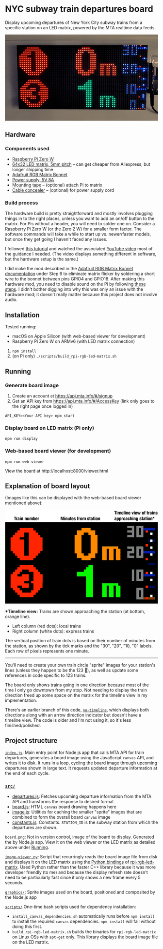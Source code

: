 # NYC subway train departures board

Display upcoming departures of New York City subway trains from a specific station on an LED matrix, powered by the MTA realtime data feeds.

![LED matrix board mounted on a freezer door, displaying upcoming times to arrival in seconds](graphics/board_example_matrix.gif)

## Hardware

### Components used

- [Raspberry Pi Zero W](https://www.raspberrypi.com/products/raspberry-pi-zero-w/)
- [64x32 LED matrix, 5mm pitch](https://smile.amazon.com/gp/product/B07SDMWX9R/) – can get cheaper from Aliexpress, but longer shipping time
- [Adafruit RGB Matrix Bonnet](https://www.adafruit.com/product/3211)
- [Power supply, 5V 8A](https://smile.amazon.com/dp/B078RZBL8X/)
- [Mounting tape](https://smile.amazon.com/gp/product/B00347A8GC/) – (optional) attach Pi to matrix
- [Cable concealer](https://smile.amazon.com/gp/product/B07D8WVJWF/) – (optional) for power supply cord

### Build process

The hardware build is pretty straightforward and mostly involves plugging things in to the right places, unless you want to add an on/off button to the matrix. For Pis without a header, you will need to solder one on. Consider a Raspberry Pi Zero W (or the Zero 2 W) for a smaller form factor. The software commands will take a while to start up vs. newer/faster models, but once they get going I haven't faced any issues.

I followed [this tutorial](https://howchoo.com/pi/raspberry-pi-led-matrix-panel) and watched the associated [YouTube video](https://www.youtube.com/watch?v=EPZawKPC73k) most of the guidance I needed. (The video displays something different in software, but the hardware setup is the same.)

I did make the mod described in the [Adafruit RGB Matrix Bonnet documentation](http://https://cdn-learn.adafruit.com/downloads/pdf/adafruit-rgb-matrix-bonnet-for-raspberry-pi.pdf) under Step 6 to eliminate matrix flicker by soldering a short wire to the bonnet between pins GPIO4 and GPIO18. After making this hardware mod, you need to disable sound on the Pi by following [these steps](https://github.com/hzeller/rpi-rgb-led-matrix#bad-interaction-with-sound). I didn't bother digging into why this was only an issue with the hardware mod; it doesn't really matter because this project does not involve audio.

## Installation

Tested running:

- macOS on Apple Silicon (with web-based viewer for development)
- Raspberry Pi Zero W on ARMv6 (with LED matrix connection)

1. `npm install`
2. (on Pi only) `./scripts/build_rpi-rgb-led-matrix.sh`

## Running

### Generate board image

1. Create an account at https://api.mta.info/#/signup
2. Get an API key from https://api.mta.info/#/AccessKey (link only goes to the right page once logged in)

```shell
API_KEY=<Your API key> npm start
```
### Display board on LED matrix (Pi only)

```shell
npm run display
```

### Web-based board viewer (for development)

```shell
npm run web-viewer
```

View the board at http://localhost:8000/viewer.html

## Explanation of board layout

(Images like this can be displayed with the web-based board viewer mentioned above):

![Explanation of LED matrix board](graphics/board_example_web_explanation.png)
![LED matrix board pixellated web viewer](graphics/board_example_web.gif)

**\*Timeline view:** Trains are shown approaching the station (at bottom, orange line).

- Left column (red dots): local trains
- Right column (white dots): express trains

The vertical position of train dots is based on their number of minutes from the station, as shown by the tick marks and the "30", "20", "10, "0" labels. Each row of pixels represents one minute.

---

You'll need to create your own train circle "sprite" images for your station's lines (unless they happen to be the 123 🙂), as well as update some references in code specific to 123 trains.
 
The board only shows trains going in one direction because most of the time I only go downtown from my stop. Not needing to display the train direction freed up some space on the matrix for the timeline view in my implementation.

There's an earlier branch of this code, [`no-timeline`](https://github.com/liddiard/nyc-subway-board/tree/no-timeline), which displays both directions along with an arrow direction indicator but doesn't have a timeline view. The code is older and I'm not using it, so it's less finished/polished.

## Project structure

[`index.js`](index.js): Main entry point for Node.js app that calls MTA API for train departures, generates a board image using the JavaScript `canvas` API, and writes it to disk. It runs in a loop, cycling the board image through upcoming departures shown in large text. It requests updated departure information at the end of each cycle.

### [`src/`](src/)

- [departures.js](src/departures.js): Fetches upcoming departure information from the MTA API and transforms the response to desired format
- [board.js](src/board.js): HTML `canvas` board drawing happens here
- [image.js](src/image.js): Utilities for caching the smaller "sprite" images that are combined to form the overall board `canvas` image
- [constants.js](src/constants.js): Constants. `STATION_ID` is the subway station from which the departures are shown.

`board.png`: Not in version control, image of the board to display. Generated the by Node.js app. View it on the web viewer or the LED matrix as detailed above under [Running](#Running).

[`image-viewer.py`](image-viewer.py): Script that recurringly reads the board image file from disk and displays it on the LED matrix using the [Python bindings](https://github.com/hzeller/rpi-rgb-led-matrix/tree/master/bindings/python) of [rpi-rgb-led-matrix](https://github.com/hzeller/rpi-rgb-led-matrix). Used Python rather than the faster C++ library because it was more developer friendly (to me) and because the display refresh rate doesn't need to be particularly fast since it only shows a new frame every 5 seconds.

[`graphics/`](graphics/): Sprite images used on the board, positioned and composited by the Node.js app

[`scripts/`](scripts/) One-time bash scripts used for dependency installation:

- `install_canvas_dependencies.sh` automatically runs before `npm install` to install the required `canvas` dependencies. `npm install` will fail without doing this first. 
- `build_rpi-rgb-led-matrix.sh` builds the binaries for `rpi-rgb-led-matrix` on Linux OSs with `apt-get` only. This library displays the board image file on the LED matrix.

